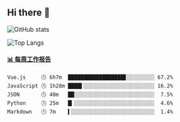 ## Hi there 👋

![GitHub stats](https://github-readme-stats.orilight.top/api?username=orilights)

![Top Langs](https://github-readme-stats.orilight.top/api/top-langs/?username=orilights&layout=compact)

<!-- waka-box start -->
#### <a href="https://gist.github.com/92c8d5b388768c10efcba86e82b7c4fb" target="_blank">📊 每周工作报告</a>
```text
Vue.js     🕓 6h7m  ██████████████████▊░░░░░░░░░ 67.2%
JavaScript 🕓 1h28m ████▌░░░░░░░░░░░░░░░░░░░░░░░ 16.2%
JSON       🕓 40m   ██░░░░░░░░░░░░░░░░░░░░░░░░░░  7.5%
Python     🕓 25m   █▎░░░░░░░░░░░░░░░░░░░░░░░░░░  4.6%
Markdown   🕓 7m    ▍░░░░░░░░░░░░░░░░░░░░░░░░░░░  1.4%
```
<!-- Powered by https://github.com/journey-ad/waka-box-go . -->
<!-- waka-box end -->
